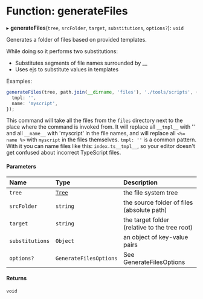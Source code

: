 # Function: generateFiles

▸ **generateFiles**(`tree`, `srcFolder`, `target`, `substitutions`, `options?`): `void`

Generates a folder of files based on provided templates.

While doing so it performs two substitutions:

- Substitutes segments of file names surrounded by \_\_
- Uses ejs to substitute values in templates

Examples:

```typescript
generateFiles(tree, path.join(__dirname, 'files'), './tools/scripts', {
  tmpl: '',
  name: 'myscript',
});
```

This command will take all the files from the `files` directory next to the place where the command is invoked from.
It will replace all `__tmpl__` with '' and all `__name__` with 'myscript' in the file names, and will replace all
`<%= name %>` with `myscript` in the files themselves.
`tmpl: ''` is a common pattern. With it you can name files like this: `index.ts__tmpl__`, so your editor
doesn't get confused about incorrect TypeScript files.

#### Parameters

| Name            | Type                                  | Description                                   |
| :-------------- | :------------------------------------ | :-------------------------------------------- |
| `tree`          | [`Tree`](../../devkit/documents/Tree) | the file system tree                          |
| `srcFolder`     | `string`                              | the source folder of files (absolute path)    |
| `target`        | `string`                              | the target folder (relative to the tree root) |
| `substitutions` | `Object`                              | an object of key-value pairs                  |
| `options?`      | `GenerateFilesOptions`                | See GenerateFilesOptions                      |

#### Returns

`void`
